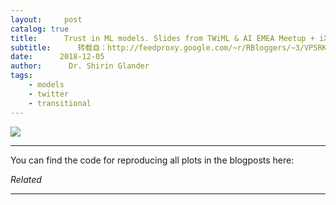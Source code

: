 ```yaml
---
layout:     post
catalog: true
title:      Trust in ML models. Slides from TWiML & AI EMEA Meetup + iX Articles
subtitle:      转载自：http://feedproxy.google.com/~r/RBloggers/~3/VP5RKIDOSPs/
date:      2018-12-05
author:      Dr. Shirin Glander
tags:
    - models
    - twitter
    - transitional
---
```


![](https://i2.wp.com/shiring.github.io/netlify_images/ix_article_2.jpeg?w=456&ssl=1)


---

You can find the code for reproducing all plots in the blogposts here:


*Related*








---
